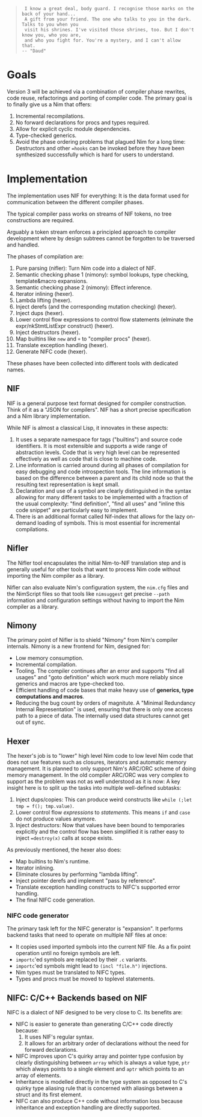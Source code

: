 >      I know a great deal, body guard. I recognise those marks on the back of your hand...
>      A gift from your friend. The one who talks to you in the dark. Talks to you when you
>      visit his shrines. I've visited those shrines, too. But I don't know you, who you are,
>      and who you fight for. You're a mystery, and I can't allow that.
>     -- "Daud"

# Goals

Version 3 will be achieved via a combination of compiler phase rewrites, code reuse, refactorings and porting of compiler code. The primary goal is to finally give us a Nim that offers:

1. Incremental recompilations.
2. No forward declarations for procs and types required.
3. Allow for explicit cyclic module dependencies.
4. Type-checked generics.
5. Avoid the phase ordering problems that plagued Nim for a long time: Destructors and other `=hooks` can be invoked before they have been synthesized successfully which is hard for users to understand.



# Implementation

The implementation uses NIF for everything: It is the data format used for communication between the different compiler phases.

The typical compiler pass works on streams of NIF tokens, no tree constructions are required. 

Arguably a token stream enforces a principled approach to compiler development where by design subtrees cannot be forgotten to be traversed and handled.

The phases of compilation are:

1. Pure parsing (nifler): Turn Nim code into a dialect of NIF.
2. Semantic checking phase 1 (nimony): symbol lookups, type checking, template&macro expansions.
3. Semantic checking phase 2 (nimony): Effect inference.
4. Iterator inlining (hexer).
5. Lambda lifting (hexer).
6. Inject derefs (and the corresponding mutation checking) (hexer).
7. Inject dups (hexer).
8. Lower control flow expressions to control flow statements (elminate the expr/nkStmtListExpr construct) (hexer).
9. Inject destructors (hexer).
10. Map builtins like `new` and `+` to "compiler procs" (hexer).
11. Translate exception handling (hexer).
12. Generate NIFC code (hexer).

These phases have been collected into different tools with dedicated names.


## NIF

NIF is a general purpose text format designed for compiler construction. Think of it as a "JSON for compilers". NIF has a short precise specification and a Nim library implementation.

While NIF is almost a classical Lisp, it innovates in these aspects:
1. It uses a separate namespace for tags ("builtins") and source code identifiers. It is most  extensible and supports a wide range of abstraction levels. Code that is very high level can be represented effectively as well as code that is close to machine code.
2. Line information is carried around during all phases of compilation for easy debugging and code introspection tools. The line information is based on the difference between a parent and its child node so that the resulting text representation is kept small.
3. Declaration and use of a symbol are clearly distinguished in the syntax allowing for many different tasks to be implemented with a fraction of the usual complexity: "find definition", "find all uses" and "inline this code snippet" are particularly easy to implement.
4. There is an additional format called Nif-index that allows for the lazy on-demand loading of symbols. This is most essential for incremental compilations.


## Nifler

The Nifler tool encapsulates the initial Nim-to-NIF translation step and is generally useful for other tools that want to process Nim code without importing the Nim compiler as a library.

Nifler can also evaluate Nim's configuration system, the `nim.cfg` files and the NimScript files so that tools like `nimsuggest` get precise `--path` information and configuration settings without having to import the Nim compiler as a library.

<div style="page-break-after: always;"></div>

## Nimony

The primary point of Nifler is to shield "Nimony" from Nim's compiler internals. Nimony is a new frontend for Nim, designed for:

- Low memory consumption.
- Incremental compilation.
- Tooling. The compiler continues after an error and supports "find all usages" and "goto definition"
  which work much more reliably since generics and macros are type-checked too.
- Efficient handling of code bases that make heavy use of **generics, type computations and macros**.
- Reducing the bug count by orders of magnitute. A "Minimal Redundancy Internal Representation" is used, ensuring that there is only one access path to a piece of data. The internally used data structures cannot get out of sync.


## Hexer

The hexer's job is to "lower" high level Nim code to low level Nim code that does not use features such as closures, iterators and automatic memory management. It is planned to only support Nim's ARC/ORC scheme of doing memory management. In the old compiler ARC/ORC was very complex to support as the problem was not as well understood as it is now: A key insight here is to split up the tasks into multiple well-defined subtasks:

1. Inject dups/copies: This can produce weird constructs like `while (;let tmp = f(); tmp.value)`.
2. Lower control flow *expressions* to *statements*. This means `if` and `case` do not produce values anymore.
3. Inject destructors: Now that values have been bound to temporaries explicitly and the control flow has been simplified it is rather easy to inject `=destroy(x)` calls at scope exists.

As previously mentioned, the hexer also does:

- Map builtins to Nim's runtime.
- Iterator inlining.
- Eliminate closures by performing "lambda lifting".
- Inject pointer derefs and implement "pass by reference".
- Translate exception handling constructs to NIFC's supported error handling.
- The final NIFC code generation.

<div style="page-break-after: always;"></div>

### NIFC code generator

The primary task left for the NIFC generator is "expansion". It performs backend tasks that need to operate on multiple NIF files at once:

- It copies used imported symbols into the current NIF file. As a fix point operation
  until no foreign symbols are left.
- `importc`'ed symbols are replaced by their `.c` variants.
- `importc`'ed symbols might lead to `(incl "file.h")` injections.
- Nim types must be translated to NIFC types.
- Types and procs must be moved to toplevel statements.


## NIFC: C/C++ Backends based on NIF

NIFC is a dialect of NIF designed to be very close to C. Its benefits are:

- NIFC is easier to generate than generating C/C++ code directly because:
  1. It uses NIF's regular syntax.
  2. It allows for an arbitrary order of declarations without the need for forward declarations.
- NIFC improves upon C's quirky array and pointer type confusion by clearly distinguishing
  between `array` which is always a value type, `ptr` which always points to a
  single element and `aptr` which points to an array of elements.
- Inheritance is modelled directly in the type system as opposed to C's quirky type aliasing
  rule that is concerned with aliasings between a struct and its first element.
- NIFC can also produce C++ code without information loss because inheritance and exception handling are directly supported.
